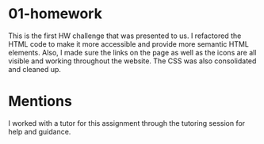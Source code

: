 # 01-homework
This is the first HW challenge that was presented to us.  I refactored the HTML code to make it more accessible and provide more semantic HTML elements.  Also, I made sure the links on the page as well as the icons are all visible and working throughout the website.  The CSS was also consolidated and cleaned up.




# Mentions
I worked with a tutor for this assignment through the tutoring session for help and guidance.




